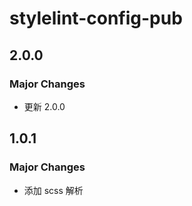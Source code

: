 # stylelint-config-pub

## 2.0.0

### Major Changes

- 更新 2.0.0

## 1.0.1

### Major Changes

- 添加 scss 解析
